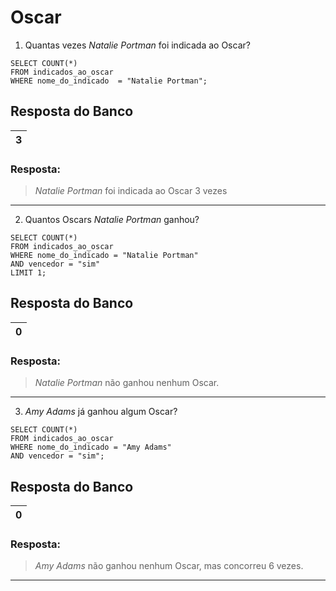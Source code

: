 # Oscar

1. Quantas vezes *Natalie Portman* foi indicada ao Oscar?
```mysql
SELECT COUNT(*) 
FROM indicados_ao_oscar 
WHERE nome_do_indicado  = "Natalie Portman";
```
## Resposta do Banco
|3|
|---|
### Resposta:
>*Natalie Portman* foi indicada ao Oscar 3 vezes
---

2. Quantos Oscars *Natalie Portman* ganhou?
```mysql
SELECT COUNT(*)
FROM indicados_ao_oscar
WHERE nome_do_indicado = "Natalie Portman" 
AND vencedor = "sim"
LIMIT 1;
```
## Resposta do Banco
|0|
|---|

### Resposta:
> *Natalie Portman* não ganhou nenhum Oscar.
---

3. *Amy Adams* já ganhou algum Oscar?
```mysql
SELECT COUNT(*) 
FROM indicados_ao_oscar 
WHERE nome_do_indicado = "Amy Adams"
AND vencedor = "sim"; 
```
## Resposta do Banco
|0|
|---|
### Resposta:
> *Amy Adams* não ganhou nenhum Oscar, mas concorreu 6 vezes.
---
